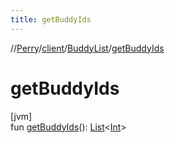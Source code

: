 ```yaml
---
title: getBuddyIds
---
```

//[Perry](../../../index.html)/[client](../index.html)/[BuddyList](index.html)/[getBuddyIds](get-buddy-ids.html)



# getBuddyIds



[jvm]\
fun [getBuddyIds](get-buddy-ids.html)(): [List](https://kotlinlang.org/api/latest/jvm/stdlib/kotlin.collections/-list/index.html)<[Int](https://kotlinlang.org/api/latest/jvm/stdlib/kotlin/-int/index.html)>




